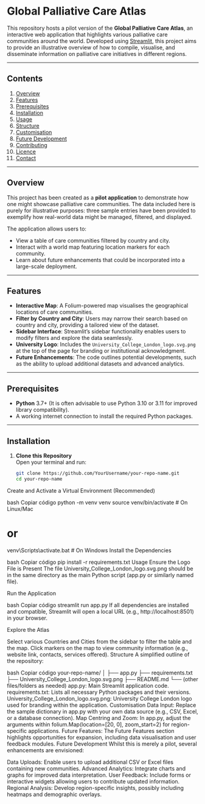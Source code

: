 # Global Palliative Care Atlas

This repository hosts a pilot version of the **Global Palliative Care Atlas**, an interactive web application that highlights various palliative care communities around the world. Developed using [Streamlit](https://streamlit.io/), this project aims to provide an illustrative overview of how to compile, visualise, and disseminate information on palliative care initiatives in different regions.

---

## Contents

1. [Overview](#overview)  
2. [Features](#features)  
3. [Prerequisites](#prerequisites)  
4. [Installation](#installation)  
5. [Usage](#usage)  
6. [Structure](#structure)  
7. [Customisation](#customisation)  
8. [Future Development](#future-development)  
9. [Contributing](#contributing)  
10. [Licence](#licence)  
11. [Contact](#contact)  

---

## Overview

This project has been created as a **pilot application** to demonstrate how one might showcase palliative care communities. The data included here is purely for illustrative purposes: three sample entries have been provided to exemplify how real-world data might be managed, filtered, and displayed.

The application allows users to:
- View a table of care communities filtered by country and city.
- Interact with a world map featuring location markers for each community.
- Learn about future enhancements that could be incorporated into a large-scale deployment.

---

## Features

- **Interactive Map**: A Folium-powered map visualises the geographical locations of care communities.  
- **Filter by Country and City**: Users may narrow their search based on country and city, providing a tailored view of the dataset.  
- **Sidebar Interface**: Streamlit’s sidebar functionality enables users to modify filters and explore the data seamlessly.  
- **University Logo**: Includes the `University_College_London_logo.svg.png` at the top of the page for branding or institutional acknowledgment.  
- **Future Enhancements**: The code outlines potential developments, such as the ability to upload additional datasets and advanced analytics.

---

## Prerequisites

- **Python** 3.7+ (It is often advisable to use Python 3.10 or 3.11 for improved library compatibility).
- A working internet connection to install the required Python packages.

---

## Installation

1. **Clone this Repository**  
   Open your terminal and run:
   ```bash
   git clone https://github.com/YourUsername/your-repo-name.git
   cd your-repo-name
Create and Activate a Virtual Environment (Recommended)

bash
Copiar código
python -m venv venv
source venv/bin/activate  # On Linux/Mac
# or
venv\Scripts\activate.bat # On Windows
Install the Dependencies

bash
Copiar código
pip install -r requirements.txt
Usage
Ensure the Logo File is Present
The file University_College_London_logo.svg.png should be in the same directory as the main Python script (app.py or similarly named file).

Run the Application

bash
Copiar código
streamlit run app.py
If all dependencies are installed and compatible, Streamlit will open a local URL (e.g., http://localhost:8501) in your browser.

Explore the Atlas

Select various Countries and Cities from the sidebar to filter the table and the map.
Click markers on the map to view community information (e.g., website link, contacts, services offered).
Structure
A simplified outline of the repository:

bash
Copiar código
your-repo-name/
│
├── app.py
├── requirements.txt
├── University_College_London_logo.svg.png
├── README.md
└── (other files/folders as needed)
app.py: Main Streamlit application code.
requirements.txt: Lists all necessary Python packages and their versions.
University_College_London_logo.svg.png: University College London logo used for branding within the application.
Customisation
Data Input: Replace the sample dictionary in app.py with your own data source (e.g., CSV, Excel, or a database connection).
Map Centring and Zoom: In app.py, adjust the arguments within folium.Map(location=[20, 0], zoom_start=2) for region-specific applications.
Future Features: The Future Features section highlights opportunities for expansion, including data visualisation and user feedback modules.
Future Development
Whilst this is merely a pilot, several enhancements are envisioned:

Data Uploads: Enable users to upload additional CSV or Excel files containing new communities.
Advanced Analytics: Integrate charts and graphs for improved data interpretation.
User Feedback: Include forms or interactive widgets allowing users to contribute updated information.
Regional Analysis: Develop region-specific insights, possibly including heatmaps and demographic overlays.
